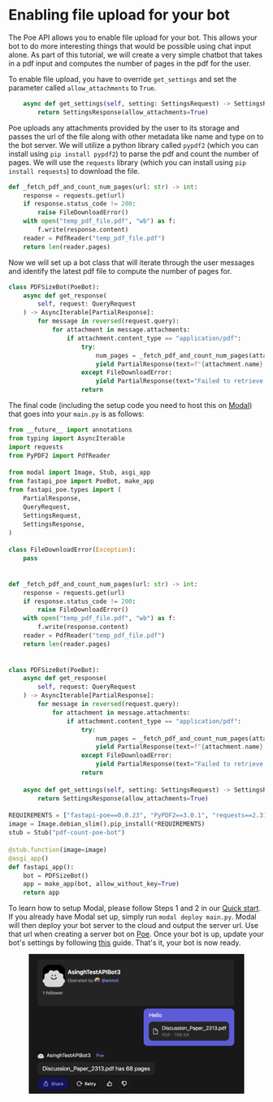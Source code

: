 # Enabling file upload for your bot

The Poe API allows you to enable file upload for your bot. This allows your bot to do more interesting things that would be possible using chat input alone. As part of this tutorial, we will create a very simple chatbot that takes in a pdf input and computes the number of pages in the pdf for the user.

To enable file upload, you have to override `get_settings` and set the parameter called `allow_attachments` to `True`.

```python
    async def get_settings(self, setting: SettingsRequest) -> SettingsResponse:
        return SettingsResponse(allow_attachments=True)
```

Poe uploads any attachments provided by the user to its storage and passes the url of the file along with other metadata like name and type on to the bot server. We will utilize a python library called `pypdf2` (which you can install using `pip install pypdf2`) to parse the pdf and count the number of pages. We will use the `requests` library (which you can install using `pip install requests`) to download the file.

```python
def _fetch_pdf_and_count_num_pages(url: str) -> int:
    response = requests.get(url)
    if response.status_code != 200:
        raise FileDownloadError()
    with open("temp_pdf_file.pdf", "wb") as f:
        f.write(response.content)
    reader = PdfReader("temp_pdf_file.pdf")
    return len(reader.pages)
```

Now we will set up a bot class that will iterate through the user messages and identify the latest pdf file to compute the number of pages for.

```python
class PDFSizeBot(PoeBot):
    async def get_response(
        self, request: QueryRequest
    ) -> AsyncIterable[PartialResponse]:
        for message in reversed(request.query):
            for attachment in message.attachments:
                if attachment.content_type == "application/pdf":
                    try:
                        num_pages = _fetch_pdf_and_count_num_pages(attachment.url)
                        yield PartialResponse(text=f"{attachment.name} has {num_pages} pages")
                    except FileDownloadError:
                        yield PartialResponse(text="Failed to retrieve the document.")
                    return
```

The final code (including the setup code you need to host this on [Modal](https://modal.com/)) that goes into your `main.py` is as follows:

```python
from __future__ import annotations
from typing import AsyncIterable
import requests
from PyPDF2 import PdfReader

from modal import Image, Stub, asgi_app
from fastapi_poe import PoeBot, make_app
from fastapi_poe.types import (
    PartialResponse,
    QueryRequest,
    SettingsRequest,
    SettingsResponse,
)

class FileDownloadError(Exception):
    pass


def _fetch_pdf_and_count_num_pages(url: str) -> int:
    response = requests.get(url)
    if response.status_code != 200:
        raise FileDownloadError()
    with open("temp_pdf_file.pdf", "wb") as f:
        f.write(response.content)
    reader = PdfReader("temp_pdf_file.pdf")
    return len(reader.pages)


class PDFSizeBot(PoeBot):
    async def get_response(
        self, request: QueryRequest
    ) -> AsyncIterable[PartialResponse]:
        for message in reversed(request.query):
            for attachment in message.attachments:
                if attachment.content_type == "application/pdf":
                    try:
                        num_pages = _fetch_pdf_and_count_num_pages(attachment.url)
                        yield PartialResponse(text=f"{attachment.name} has {num_pages} pages")
                    except FileDownloadError:
                        yield PartialResponse(text="Failed to retrieve the document.")
                    return

    async def get_settings(self, setting: SettingsRequest) -> SettingsResponse:
        return SettingsResponse(allow_attachments=True)
    
REQUIREMENTS = ["fastapi-poe==0.0.23", "PyPDF2==3.0.1", "requests==2.31.0"]
image = Image.debian_slim().pip_install(*REQUIREMENTS)
stub = Stub("pdf-count-poe-bot")

@stub.function(image=image)
@asgi_app()
def fastapi_app():
    bot = PDFSizeBot()
    app = make_app(bot, allow_without_key=True)
    return app
```

To learn how to setup Modal, please follow Steps 1 and 2 in our [Quick start](quick-start.md). If you already have Modal set up, simply run `modal deploy main.py`. Modal will then deploy your bot server to the cloud and output the server url. Use that url when creating a server bot on [Poe](https://poe.com/create\_bot?server=1). Once your bot is up, update your bot's settings by following [this](updating-bot-settings.md) guide. That's it, your bot is now ready.

<figure><img src="../.gitbook/assets/image (16).png" alt=""><figcaption></figcaption></figure>
